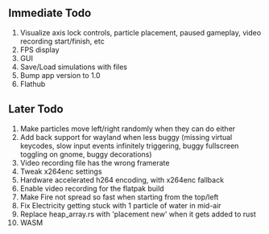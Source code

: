 ## Immediate Todo
1. Visualize axis lock controls, particle placement, paused gameplay, video recording start/finish, etc
2. FPS display
3. GUI
4. Save/Load simulations with files
5. Bump app version to 1.0
6. Flathub

## Later Todo
1. Make particles move left/right randomly when they can do either
2. Add back support for wayland when less buggy (missing virtual keycodes, slow input events infinitely triggering, buggy fullscreen toggling on gnome, buggy decorations)
3. Video recording file has the wrong framerate
4. Tweak x264enc settings
5. Hardware accelerated h264 encoding, with x264enc fallback
6. Enable video recording for the flatpak build
7. Make Fire not spread so fast when starting from the top/left
8. Fix Electricity getting stuck with 1 particle of water in mid-air
9. Replace heap_array.rs with 'placement new' when it gets added to rust
10. WASM

